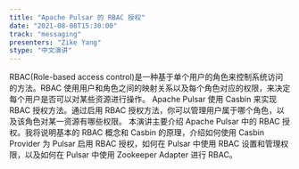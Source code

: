 ```yaml
---
title: "Apache Pulsar 的 RBAC 授权"
date: "2021-08-08T15:30:00" 
track: "messaging"
presenters: "Zike Yang"
stype: "中文演讲"
---
```

RBAC(Role-based access control)是一种基于单个用户的角色来控制系统访问的方法。RBAC 使用用户和角色之间的映射关系以及每个角色对应的权限，来决定每个用户是否可以对某些资源进行操作。
Apache Pulsar 使用 Casbin 来实现 RBAC 授权方法。通过启用 RBAC 授权方法，你可以管理用户属于哪个角色，以及该角色对某一资源有哪些权限。
本演讲主要介绍 Apache Pulsar 中的 RBAC 授权。我将说明基本的 RBAC 概念和 Casbin 的原理，介绍如何使用 Casbin Provider 为 Pulsar 启用 RBAC 授权，如何在 Pulsar 中使用 RBAC 设置和管理权限，以及如何在 Pulsar 中使用 Zookeeper Adapter 进行 RBAC。